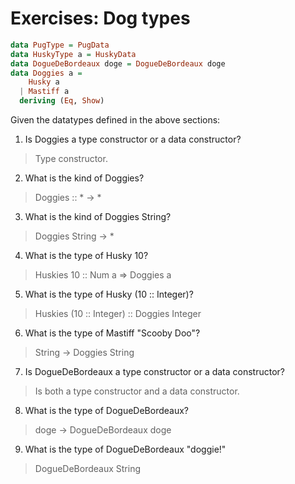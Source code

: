 # Exercises: Dog types

```hs
data PugType = PugData
data HuskyType a = HuskyData
data DogueDeBordeaux doge = DogueDeBordeaux doge
data Doggies a =
    Husky a
  | Mastiff a
  deriving (Eq, Show)
```

Given the datatypes defined in the above sections:  
1. Is Doggies a type constructor or a data constructor?
> Type constructor.

2. What is the kind of Doggies?  
> Doggies :: * -> *  

3. What is the kind of Doggies String?  
> Doggies String -> *  

4. What is the type of Husky 10?  
> Huskies 10 :: Num a => Doggies a  

5. What is the type of Husky (10 :: Integer)?  
> Huskies (10 :: Integer) :: Doggies Integer  

6. What is the type of Mastiff "Scooby Doo"?  
> String -> Doggies String  

7. Is DogueDeBordeaux a type constructor or a data constructor?  
> Is both a type constructor and a data constructor.  

8. What is the type of DogueDeBordeaux?  
> doge -> DogueDeBordeaux doge  

9. What is the type of DogueDeBordeaux "doggie!"  
> DogueDeBordeaux String
